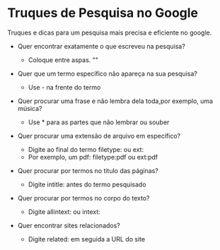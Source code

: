# Truques de Pesquisa no Google

Truques e dicas para um pesquisa mais precisa e eficiente no google.


* Quer encontrar exatamente o que escreveu na pesquisa?
  * Coloque entre aspas. ""

* Quer que um termo específico não apareça na sua pesquisa?
  * Use - na frente do termo

* Quer procurar uma frase e não lembra dela toda,por exemplo, uma música?
  * Use * para as partes que não lembrar ou souber

* Quer procurar uma extensão de arquivo em específico?
  * Digite ao final do termo filetype: ou ext:
  * Por exemplo, um pdf: filetype:pdf ou ext:pdf

* Quer procurar por termos no titulo das páginas?
  * Digite intitle: antes do termo pesquisado

* Quer procurar por termos no corpo do texto?
  * Digite allintext: ou intext:

* Quer encontrar sites relacionados?
  * Digite related: em seguida a URL do site

